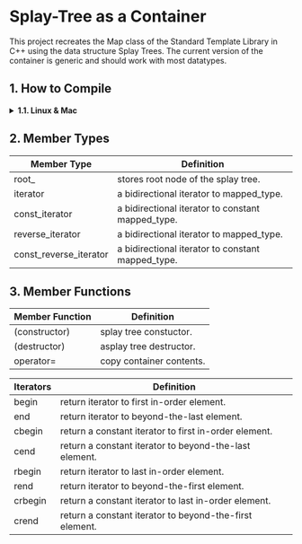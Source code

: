 # Splay-Tree as a Container

This project recreates the Map class of the Standard Template Library in C++ using the data structure Splay Trees. The current version of the container is generic and should work with most datatypes. 

## 1. How to Compile
<details>
  <summary><b> 1.1. Linux & Mac </b> </summary>
    
  ```shell
  git clone https://github.com/IamShubhamGupto/Splay-Tree-as-a-Container.git
  make -f makefile.mk clientfile=<ENTER PATH TO CLIENT FILE NAME HERE>
  ./a.out
  ```  

  <b>EXAMPLE </b>
  
  ```shell
  make -f makefile.mk clientfile=clientfiles/client1.cpp
  ./bin/a.out
  ```
  ### Clean Up
  In order to clean the generated files, run ```make -f makefile.mk clean```.
</details>  


## 2. Member Types
| <b> Member Type </b>    | <b> Definition </b>                               |
| -------------           | -------------                                     |
| root_                   | stores root node of the splay tree.               |
| iterator                | a bidirectional iterator to mapped_type.          |
| const_iterator          | a bidirectional iterator to constant mapped_type. |
| reverse_iterator        | a bidirectional iterator to mapped_type.          |
| const_reverse_iterator  | a bidirectional iterator to constant mapped_type. |

## 3. Member Functions
| <b> Member Function </b>    | <b> Definition </b>                           |
| -------------           | -------------                                     |
| (constructor)           | splay tree constuctor.                            |
| (destructor)            | asplay tree destructor.                           |
| operator=               | copy container contents.                          |

| <b> Iterators </b>      | <b> Definition </b>                               |
| -------------           | -------------                                     |
| begin                   | return iterator to first in-order element.                    |
| end                     | return iterator to beyond-the-last element.                   |
| cbegin                  | return a constant iterator to first in-order element.        |
| cend                    | return a constant iterator to beyond-the-last element.       |
| rbegin                  | return iterator to last in-order element.        |
| rend                    | return iterator to beyond-the-first element.       |
| crbegin                 | return a constant iterator to last in-order element.       |
| crend                   | return a constant iterator to beyond-the-first element.       |
